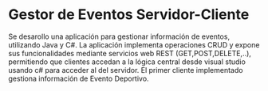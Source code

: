 # Gestor de Eventos Servidor-Cliente

Se desarollo una aplicación para gestionar información de eventos, utilizando Java y C#.
La aplicación implementa operaciones CRUD y expone sus funcionalidades mediante servicios web REST (GET,POST,DELETE,..), permitiendo que clientes accedan a la lógica central desde visual studio usando c# para acceder al del servidor.
El primer cliente implementado gestiona información de Evento Deportivo.
